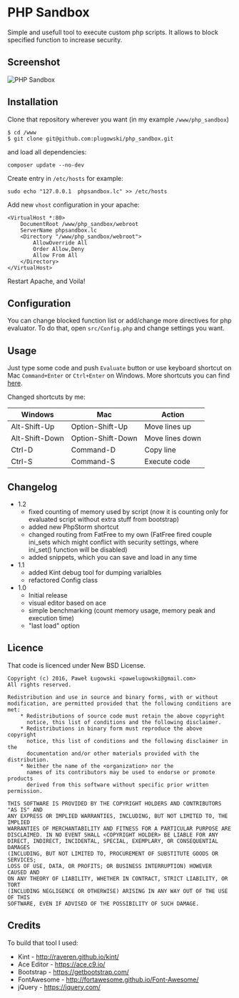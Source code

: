 # PHP Sandbox

Simple and usefull tool to execute custom php scripts. It allows to block specified function to increase security.

## Screenshot

<img src="http://blog.lugowski.eu/wp-content/uploads/2016/02/php_sandbox.png?v=1.1" alt="PHP Sandbox" border="0" />

## Installation

Clone that repository wherever you want (in my example `/www/php_sandbox`)

```
$ cd /www
$ git clone git@github.com:plugowski/php_sandbox.git 
```

and load all dependencies:


```
composer update --no-dev
```

Create entry in `/etc/hosts` for example:

```
sudo echo "127.0.0.1  phpsandbox.lc" >> /etc/hosts
```

Add new `vhost` configuration in your apache:

```
<VirtualHost *:80>
    DocumentRoot /www/php_sandbox/webroot
    ServerName phpsandbox.lc
    <Directory "/www/php_sandbox/webroot">
        AllowOverride All
        Order Allow,Deny
        Allow From All
    </Directory>
</VirtualHost>
```

Restart Apache, and Voila!

## Configuration

You can change blocked function list or add/change more directives for php evaluator. To do that, open `src/Config.php` 
and change settings you want.

## Usage

Just type some code and push `Evaluate` button or use keyboard shortcut on Mac `Command+Enter` or `Ctrl+Enter` on Windows.
More shortcuts you can find [here](https://github.com/ajaxorg/ace/wiki/Default-Keyboard-Shortcuts).

Changed shortcuts by me:

Windows | Mac | Action
--- | --- | ---
Alt-Shift-Up | Option-Shift-Up | Move lines up
Alt-Shift-Down | Option-Shift-Down | Move lines down
Ctrl-D | Command-D | Copy line
Ctrl-S | Command-S | Execute code

## Changelog

- 1.2
  - fixed counting of memory used by script (now it is counting only for evaluated script without extra stuff from bootstrap)
  - added new PhpStorm shortcut
  - changed routing from FatFree to my own (FatFree fired couple ini_sets which might conflict with security settings, where  
  ini_set() function will be disabled)
  - added snippets, which you can save and load in any time
- 1.1
  - added Kint debug tool for dumping varialbles
  - refactored Config class
- 1.0
  - Initial release
  - visual editor based on ace
  - simple benchmarking (count memory usage, memory peak and execution time)
  - "last load" option

## Licence

That code is licenced under New BSD License.

```
Copyright (c) 2016, Paweł Ługowski <pawelugowski@gmail.com>
All rights reserved.

Redistribution and use in source and binary forms, with or without
modification, are permitted provided that the following conditions are met:
    * Redistributions of source code must retain the above copyright
      notice, this list of conditions and the following disclaimer.
    * Redistributions in binary form must reproduce the above copyright
      notice, this list of conditions and the following disclaimer in the
      documentation and/or other materials provided with the distribution.
    * Neither the name of the <organization> nor the
      names of its contributors may be used to endorse or promote products
      derived from this software without specific prior written permission.

THIS SOFTWARE IS PROVIDED BY THE COPYRIGHT HOLDERS AND CONTRIBUTORS "AS IS" AND
ANY EXPRESS OR IMPLIED WARRANTIES, INCLUDING, BUT NOT LIMITED TO, THE IMPLIED
WARRANTIES OF MERCHANTABILITY AND FITNESS FOR A PARTICULAR PURPOSE ARE
DISCLAIMED. IN NO EVENT SHALL <COPYRIGHT HOLDER> BE LIABLE FOR ANY
DIRECT, INDIRECT, INCIDENTAL, SPECIAL, EXEMPLARY, OR CONSEQUENTIAL DAMAGES
(INCLUDING, BUT NOT LIMITED TO, PROCUREMENT OF SUBSTITUTE GOODS OR SERVICES;
LOSS OF USE, DATA, OR PROFITS; OR BUSINESS INTERRUPTION) HOWEVER CAUSED AND
ON ANY THEORY OF LIABILITY, WHETHER IN CONTRACT, STRICT LIABILITY, OR TORT
(INCLUDING NEGLIGENCE OR OTHERWISE) ARISING IN ANY WAY OUT OF THE USE OF THIS
SOFTWARE, EVEN IF ADVISED OF THE POSSIBILITY OF SUCH DAMAGE.
```

## Credits

To build that tool I used:

- Kint - http://raveren.github.io/kint/
- Ace Editor - https://ace.c9.io/
- Bootstrap - https://getbootstrap.com/
- FontAwesome - http://fortawesome.github.io/Font-Awesome/
- jQuery - https://jquery.com/
